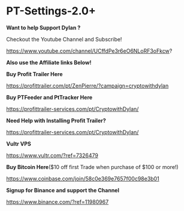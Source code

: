 # PT-Settings-2.0+
**Want to help Support Dylan ?**

Checkout the Youtube Channel and Subscribe!

https://www.youtube.com/channel/UCffdPe3r6eO6NLoRF3oFkcw?

**Also use the Affiliate links Below!**

**Buy Profit Trailer Here**

https://profittrailer.com/pt/ZenPierre/?campaign=cryptowithdylan

**Buy PTFeeder and PtTracker Here**

https://profittrailer-services.com/pt/CryptowithDylan/

**Need Help with Installing Profit Trailer?**

https://profittrailer-services.com/pt/CryptowithDylan/

**Vultr VPS**

https://www.vultr.com/?ref=7326479

**Buy Bitcoin Here**($10 off first Trade when purchase of $100 or more!)

https://www.coinbase.com/join/58c0e369e7657f00c98e3b01

**Signup for Binance and support the Channel**

https://www.binance.com/?ref=11980967
